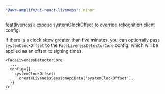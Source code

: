```yaml
---
"@aws-amplify/ui-react-liveness": minor
---
```


feat(liveness): expose systemClockOffset to override rekognition client config.

If there is a clock skew greater than five minutes, you can optionally pass `systemClockOffset` to the `FaceLivenessDetectorCore` config, which will be applied as an offset to signing times. 
```
<FaceLivenessDetectorCore
  ...
  config={{
    systemClockOffset:
      createLivenessSessionApiData['systemClockOffset'],
  }}
/>
```

